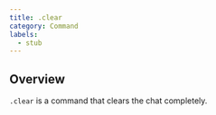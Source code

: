 ```yaml
---
title: .clear
category: Command
labels:
  - stub
---
```

## Overview
`.clear` is a command that clears the chat completely.
